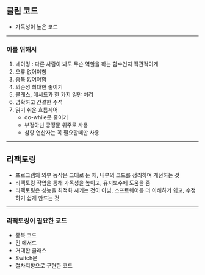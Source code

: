 ## 클린 코드

- 가독성이 높은 코드

---

### 이를 위해서

1. 네이밍 : 다른 사람이 봐도 무슨 역할을 하는 함수인지 직관적이게
2. 오류 없어야함
3. 중복 없어야함
4. 의존성 최대한 줄이기
5. 클래스, 메서드가 한 가지 일만 처리
6. 명확하고 간결한 주석
7. 읽기 쉬운 흐름제어
   - do-while문 줄이기
   - 부정아닌 긍정문 위주로 사용
   - 삼항 연산자는 꼭 필요할때만 사용

---

## 리팩토링

- 프로그램의 외부 동작은 그대로 둔 채, 내부의 코드를 정리하며 개선하는 것
- 리팩토링 작업을 통해 가독성을 높이고, 유지보수에 도움을 줌
- 리팩토링은 성능을 최적화 시키는 것이 아님, 소프트웨어를 더 이해하기 쉽고, 수정하기 쉽게 만드는 것

---

### 리팩토링이 필요한 코드

- 중복 코드
- 긴 메서드
- 거대한 클래스
- Switch문
- 절차지향으로 구현한 코드

### 



